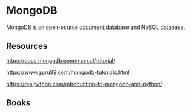 # MongoDB

MongoDB is an open-source document database and NoSQL database.


## Resources

https://docs.mongodb.com/manual/tutorial/

https://www.guru99.com/mongodb-tutorials.html

https://realpython.com/introduction-to-mongodb-and-python/

## Books
